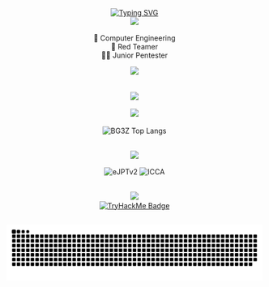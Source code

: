 <div id="encabezado" align="center">
  <a href="https://git.io/typing-svg">
    <img src="https://readme-typing-svg.herokuapp.com/?font=Fira+Code&weight=700&size=28&duration=4500&pause=700&color=7837FA&center=true&vCenter=true&width=600&lines=%3C+Move+In+Silence+%3E;[+Operate+In+The+Shadows+];%23+HackThePlanet" alt="Typing SVG" />
  </a>
</div>


<div id="about" align="center">
    <a href="https://git.io/typing-svg">
        <div align="center">
            <img src="https://readme-typing-svg.herokuapp.com?font=Fira+Code&weight=700&size=25&pause=100000000&color=adabab&center=true&vCenter=true&width=435&lines=%3C+About+Me+%3E" />
        </div>
    </a>
</div>

<p align="center">
  🔎 Computer Engineering<br>
  🔴 Red Teamer<br>
  👨‍💻 Junior Pentester <br>
</p>

<p align="center">
  <a href="https://linkedin.com/in/1VN">
    <img src="https://img.shields.io/badge/LinkedIn-%230077B5.svg?logo=linkedin&logoColor=white">
  </a>
</p>

<br>

<div id="skills" align="center">
    <a href="https://git.io/typing-svg">
        <img src="https://readme-typing-svg.herokuapp.com?font=Fira+Code&weight=700&size=25&pause=10000000&color=adabab&center=true&vCenter=true&width=435&lines=%3C+My+Skills+%3E" />
    </a>
</div>

<p align="center">
  <a href="https://skillicons.dev">
    <img src="https://skillicons.dev/icons?i=java,linux,bash,powershell,py,windows,wordpress,mysql,photoshop,git,github,gitlab,vim" />
  </a>
</p>

<p align="center">
  <img align="center" src="https://github-readme-stats.vercel.app/api/top-langs/?username=BG3Z&theme=aura&hide_border=false&include_all_commits=true&count_private=false&layout=compact" alt="BG3Z Top Langs"/>
</p>

<br>

<div id="certs" align="center">
    <a href="https://git.io/typing-svg">
        <img src="https://readme-typing-svg.herokuapp.com?font=Fira+Code&weight=700&size=25&pause=10000000&color=adabab&center=true&vCenter=true&width=435&lines=%3C+Certifications+%3E" />
    </a>
</div>

<p align="center">
  <!-- eJPTv2 -->
  <img src="https://us-east-1.graphassets.com/AwCYQkwjSUCbfkm08Ct1Mz/cmcc3wze0lx3007irps13e6k3" width="120" alt="eJPTv2"/>
  <!-- ICCA -->
  <img src="https://miro.medium.com/v2/resize:fit:640/format:webp/1*PCBXs9F7qjom3aUtzeJxOA.png" width="120" alt="ICCA"/>
</p>

<br>

<div id="thm" align="center">
    <a href="https://git.io/typing-svg">
        <img src="https://readme-typing-svg.herokuapp.com?font=Fira+Code&weight=700&size=25&pause=10000000&color=adabab&center=true&vCenter=true&width=435&lines=%3C+THM+Profile+%3E" />
    </a>
</div>
<!-- THM -->
<div align="center">
  <a href="https://tryhackme.com/p/BG3Z">
    <img src="https://tryhackme-badges.s3.amazonaws.com/BG3Z.png?nocache=20250913" alt="TryHackMe Badge">
  </a>
</div>

##
<p align="center">
  <img src="https://raw.githubusercontent.com/platane/snk/output/github-contribution-grid-snake-dark.svg" alt="Snake animation" />
</p>

